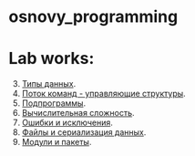 # osnovy_programming


# Lab works:

3. [Типы данных](/задание_task_03_02_01_jpynb.ipynb).
4. [Поток команд - управляющие структуры](/lab4.ipynb).
5. [Подпрограммы]().
6. [Вычислительная сложность]().
7. [Ошибки и исключения]().
8. [Файлы и сериализация данных]().
9. [Модули и пакеты]().
